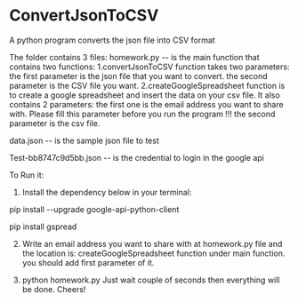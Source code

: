 # ConvertJsonToCSV
A python program converts the json file into CSV format


The folder contains 3 files:
homework.py -- is the main function that contains two functions: 
           1.convertJsonToCSV function takes two parameters: 
                      the first parameter is the json file that you want to convert.
                      the second parameter is the CSV file you want.
           2.createGoogleSpreadsheet function is to create a google spreadsheet and insert the data on your csv file. It also              contains 2 parameters: 
                      the first one is the email address you want to share with. Please fill this parameter before you run the                       program !!!
                      the second parameter is the csv file.

data.json -- is the sample json file to test

Test-bb8747c9d5bb.json -- is the credential to login in the google api


To Run it:

1. Install the dependency below in your terminal:

pip install --upgrade google-api-python-client

pip install gspread

2. Write an email address you want to share with at homework.py file and the location is:
createGoogleSpreadsheet function under main function. you should add first parameter of it.

3. python homework.py
Just wait couple of seconds then everything will be done. Cheers!
